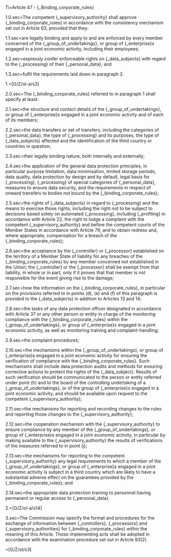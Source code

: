 Ti=Article 47 - {_Binding_corporate_rules}

1.0.sec=The competent {_supervisory_authority} shall approve {_binding_corporate_rules} in accordance with the consistency mechanism set out in Article 63, provided that they:

1.1.sec=are legally binding and apply to and are enforced by every member concerned of the {_group_of_undertakings}, or group of {_enterprise}s engaged in a joint economic activity, including their employees;

1.2.sec=expressly confer enforceable rights on {_data_subjects} with regard to the {_processing} of their {_personal_data}; and

1.3.sec=fulfil the requirements laid down in paragraph 2.

1.=[G/Z/ol-a/s3]

2.0.sec=The {_binding_corporate_rules} referred to in paragraph 1 shall specify at least:

2.1.sec=the structure and contact details of the {_group_of_undertakings}, or group of {_enterprise}s engaged in a joint economic activity and of each of its members;

2.2.sec=the data transfers or set of transfers, including the categories of {_personal_data}, the type of {_processing} and its purposes, the type of {_data_subjects} affected and the identification of the third country or countries in question;

2.3.sec=their legally binding nature, both internally and externally;

2.4.sec=the application of the general data protection principles, in particular purpose limitation, data minimisation, limited storage periods, data quality, data protection by design and by default, legal basis for {_processing}, {_processing} of special categories of {_personal_data}, measures to ensure data security, and the requirements in respect of onward transfers to bodies not bound by the {_binding_corporate_rules};

2.5.sec=the rights of {_data_subjects} in regard to {_processing} and the means to exercise those rights, including the right not to be subject to decisions based solely on automated {_processing}, including {_profiling} in accordance with Article 22, the right to lodge a complaint with the competent {_supervisory_authority} and before the competent courts of the Member States in accordance with Article 79, and to obtain redress and, where appropriate, compensation for a breach of the {_binding_corporate_rules};

2.6.sec=the acceptance by the {_controller} or {_processor} established on the territory of a Member State of liability for any breaches of the {_binding_corporate_rules} by any member concerned not established in the Union; the {_controller} or the {_processor} shall be exempt from that liability, in whole or in part, only if it proves that that member is not responsible for the event giving rise to the damage;

2.7.sec=how the information on the {_binding_corporate_rules}, in particular on the provisions referred to in points (d), (e) and (f) of this paragraph is provided to the {_data_subjects} in addition to Articles 13 and 14;

2.8.sec=the tasks of any data protection officer designated in accordance with Article 37 or any other person or entity in charge of the monitoring compliance with the {_binding_corporate_rules} within the {_group_of_undertakings}, or group of {_enterprise}s engaged in a joint economic activity, as well as monitoring training and complaint-handling;

2.9.sec=the complaint procedures;

2.10.sec=the mechanisms within the {_group_of_undertakings}, or group of {_enterprise}s engaged in a joint economic activity for ensuring the verification of compliance with the {_binding_corporate_rules}. Such mechanisms shall include data protection audits and methods for ensuring corrective actions to protect the rights of the {_data_subject}. Results of such verification should be communicated to the person or entity referred under point (h) and to the board of the controlling undertaking of a {_group_of_undertakings}, or of the group of {_enterprise}s engaged in a joint economic activity, and should be available upon request to the competent {_supervisory_authority};

2.11.sec=the mechanisms for reporting and recording changes to the rules and reporting those changes to the {_supervisory_authority};

2.12.sec=the cooperation mechanism with the {_supervisory_authority} to ensure compliance by any member of the {_group_of_undertakings}, or group of {_enterprise}s engaged in a joint economic activity, in particular by making available to the {_supervisory_authority} the results of verifications of the measures referred to in point (j);

2.13.sec=the mechanisms for reporting to the competent {_supervisory_authority} any legal requirements to which a member of the {_group_of_undertakings}, or group of {_enterprise}s engaged in a joint economic activity is subject in a third country which are likely to have a substantial adverse effect on the guarantees provided by the {_binding_corporate_rules}; and

2.14.sec=the appropriate data protection training to personnel having permanent or regular access to {_personal_data}.

2.=[G/Z/ol-a/s14]

3.sec=The Commission may specify the format and procedures for the exchange of information between {_controllers}, {_processors} and {_supervisory_authorities} for {_binding_corporate_rules} within the meaning of this Article. Those implementing acts shall be adopted in accordance with the examination procedure set out in Article 93(2).

=[G/Z/ol/s3]
